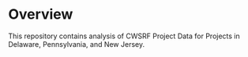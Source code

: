 # Overview
This repository contains analysis of CWSRF Project Data for Projects in Delaware, Pennsylvania, and New Jersey.
